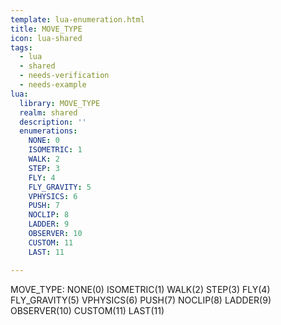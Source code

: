 ```yaml
---
template: lua-enumeration.html
title: MOVE_TYPE
icon: lua-shared
tags:
  - lua
  - shared
  - needs-verification
  - needs-example
lua:
  library: MOVE_TYPE
  realm: shared
  description: ''
  enumerations:
    NONE: 0
    ISOMETRIC: 1
    WALK: 2
    STEP: 3
    FLY: 4
    FLY_GRAVITY: 5
    VPHYSICS: 6
    PUSH: 7
    NOCLIP: 8
    LADDER: 9
    OBSERVER: 10
    CUSTOM: 11
    LAST: 11

---
```


<div class="lua__search__keywords">
MOVE_TYPE: NONE(0) ISOMETRIC(1) WALK(2) STEP(3) FLY(4) FLY_GRAVITY(5) VPHYSICS(6) PUSH(7) NOCLIP(8) LADDER(9) OBSERVER(10) CUSTOM(11) LAST(11)
</div>
